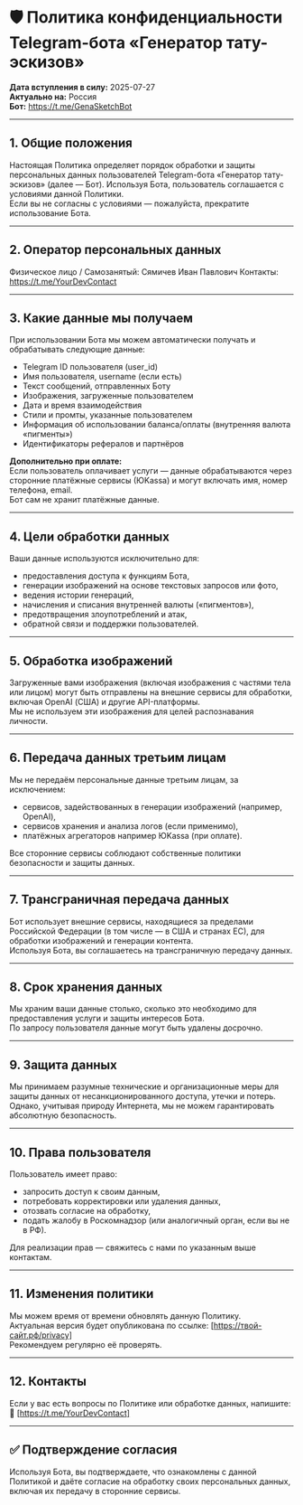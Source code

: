 # 🛡️ Политика конфиденциальности Telegram-бота «Генератор тату-эскизов»

**Дата вступления в силу:** 2025-07-27  
**Актуально на:** Россия  
**Бот:** https://t.me/GenaSketchBot

---

## 1. Общие положения

Настоящая Политика определяет порядок обработки и защиты персональных данных пользователей Telegram-бота «Генератор тату-эскизов» (далее — Бот). Используя Бота, пользователь соглашается с условиями данной Политики.  
Если вы не согласны с условиями — пожалуйста, прекратите использование Бота.

---

## 2. Оператор персональных данных

Физическое лицо / Самозанятый: Сямичев Иван Павлович
Контакты: https://t.me/YourDevContact

---

## 3. Какие данные мы получаем

При использовании Бота мы можем автоматически получать и обрабатывать следующие данные:

- Telegram ID пользователя (user_id)  
- Имя пользователя, username (если есть)  
- Текст сообщений, отправленных Боту  
- Изображения, загруженные пользователем  
- Дата и время взаимодействия  
- Стили и промты, указанные пользователем  
- Информация об использовании баланса/оплаты (внутренняя валюта «пигменты»)  
- Идентификаторы рефералов и партнёров

**Дополнительно при оплате:**  
Если пользователь оплачивает услуги — данные обрабатываются через сторонние платёжные сервисы (ЮKassa) и могут включать имя, номер телефона, email.  
Бот сам не хранит платёжные данные.

---

## 4. Цели обработки данных

Ваши данные используются исключительно для:

- предоставления доступа к функциям Бота,  
- генерации изображений на основе текстовых запросов или фото,  
- ведения истории генераций,  
- начисления и списания внутренней валюты («пигментов»),  
- предотвращения злоупотреблений и атак,  
- обратной связи и поддержки пользователей.

---

## 5. Обработка изображений

Загруженные вами изображения (включая изображения с частями тела или лицом) могут быть отправлены на внешние сервисы для обработки, включая OpenAI (США) и другие API-платформы.  
Мы не используем эти изображения для целей распознавания личности.

---

## 6. Передача данных третьим лицам

Мы не передаём персональные данные третьим лицам, за исключением:

- сервисов, задействованных в генерации изображений (например, OpenAI),  
- сервисов хранения и анализа логов (если применимо),  
- платёжных агрегаторов например ЮKassa (при оплате).  

Все сторонние сервисы соблюдают собственные политики безопасности и защиты данных.

---

## 7. Трансграничная передача данных

Бот использует внешние сервисы, находящиеся за пределами Российской Федерации (в том числе — в США и странах ЕС), для обработки изображений и генерации контента.  
Используя Бота, вы соглашаетесь на трансграничную передачу данных.

---

## 8. Срок хранения данных

Мы храним ваши данные столько, сколько это необходимо для предоставления услуги и защиты интересов Бота.  
По запросу пользователя данные могут быть удалены досрочно.

---

## 9. Защита данных

Мы принимаем разумные технические и организационные меры для защиты данных от несанкционированного доступа, утечки и потерь.  
Однако, учитывая природу Интернета, мы не можем гарантировать абсолютную безопасность.

---

## 10. Права пользователя

Пользователь имеет право:

- запросить доступ к своим данным,  
- потребовать корректировки или удаления данных,  
- отозвать согласие на обработку,  
- подать жалобу в Роскомнадзор (или аналогичный орган, если вы не в РФ).  

Для реализации прав — свяжитесь с нами по указанным выше контактам.

---

## 11. Изменения политики

Мы можем время от времени обновлять данную Политику.  
Актуальная версия будет опубликована по ссылке: [https://твой-сайт.рф/privacy]  
Рекомендуем регулярно её проверять.

---

## 12. Контакты

Если у вас есть вопросы по Политике или обработке данных, напишите:  
📩 [https://t.me/YourDevContact]

---

## ✅ Подтверждение согласия

Используя Бота, вы подтверждаете, что ознакомлены с данной Политикой и даёте согласие на обработку своих персональных данных, включая их передачу в сторонние сервисы.
